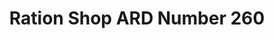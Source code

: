 ---
title: "Ration Shop ARD Number 260"
url: /kadampazhipuram/ration-shop-ard-number-260/
shop: convenience
---